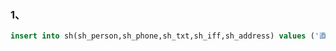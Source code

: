 ### 1、
```sql
insert into sh(sh_person,sh_phone,sh_txt,sh_iff,sh_address) values ('直通车','###','###','1','1');
```